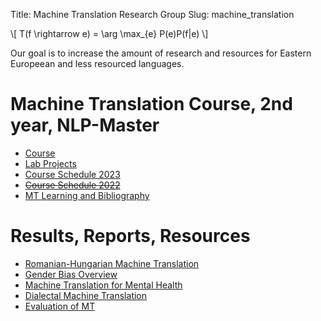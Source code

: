Title: Machine Translation Research Group
Slug: machine_translation

<script src="https://cdnjs.cloudflare.com/ajax/libs/mathjax/2.7.7/MathJax.js?config=TeX-AMS-MML_HTMLorMML"></script>


\\[ T(f \rightarrow e) = \arg \max_{e} P(e)P(f|e) \\]

<style>
tr:nth-child(even) {
  background-color: #b2b2b24f!important;
  color: #1e1e1e!important;
}
</style>

Our goal is to increase the amount of research and resources for Eastern Europeean and less resourced languages.

# Machine Translation Course, 2nd year, NLP-Master

- [Course](machine_translation/course.html)
- [Lab Projects](machine_translation/course.html#projects)
- [Course Schedule 2023](machine_translation/schedule_23_24.html)
- <s>[Course Schedule 2022](machine_translation/schedule_22_23.html)</s>
- [MT Learning and Bibliography](machine_translation/bibliography.html)


# Results, Reports, Resources
- [Romanian-Hungarian Machine Translation](machine_translation/22_23/hu_ro.html)
- [Gender Bias Overview](machine_translation/22_23/genderbias.html)
- [Machine Translation for Mental Health](machine_translation/22_23/mental_health.html) 
- [Dialectal Machine Translation](https://github.com/lucianistrati/Machine-Translation-Romanian-Dialects)
- [Evaluation of MT](https://github.com/eu3neuom/machine-translation/blob/main/paper.pdf)








